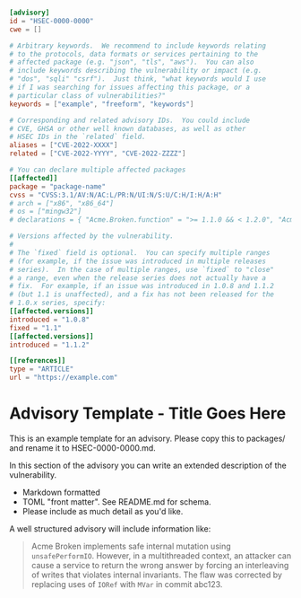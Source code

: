 ```toml

[advisory]
id = "HSEC-0000-0000"
cwe = []

# Arbitrary keywords.  We recommend to include keywords relating
# to the protocols, data formats or services pertaining to the
# affected package (e.g. "json", "tls", "aws").  You can also
# include keywords describing the vulnerability or impact (e.g.
# "dos", "sqli" "csrf").  Just think, "what keywords would I use
# if I was searching for issues affecting this package, or a
# particular class of vulnerabilities?"
keywords = ["example", "freeform", "keywords"]

# Corresponding and related advisory IDs.  You could include
# CVE, GHSA or other well known databases, as well as other
# HSEC IDs in the `related` field.
aliases = ["CVE-2022-XXXX"]
related = ["CVE-2022-YYYY", "CVE-2022-ZZZZ"]

# You can declare multiple affected packages
[[affected]]
package = "package-name"
cvss = "CVSS:3.1/AV:N/AC:L/PR:N/UI:N/S:U/C:H/I:H/A:H"
# arch = ["x86", "x86_64"]
# os = ["mingw32"]
# declarations = { "Acme.Broken.function" = ">= 1.1.0 && < 1.2.0", "Acme.Broken.renamedFunction" = ">= 1.2.0 && < 1.2.0.5"}

# Versions affected by the vulnerability.
#
# The `fixed` field is optional.  You can specify multiple ranges
# (for example, if the issue was introduced in multiple releases
# series).  In the case of multiple ranges, use `fixed` to "close"
# a range, even when the release series does not actually have a
# fix.  For example, if an issue was introduced in 1.0.8 and 1.1.2
# (but 1.1 is unaffected), and a fix has not been released for the
# 1.0.x series, specify:
[[affected.versions]]
introduced = "1.0.8"
fixed = "1.1"
[[affected.versions]]
introduced = "1.1.2"

[[references]]
type = "ARTICLE"
url = "https://example.com"
```

# Advisory Template - Title Goes Here

This is an example template for an advisory. Please copy this to packages/<package-name> and rename it to HSEC-0000-0000.md.

In this section of the advisory you can write an extended description of the vulnerability.

 * Markdown formatted
 * TOML "front matter". See README.md for schema.
 * Please include as much detail as you'd like.

A well structured advisory will include information like:

 > Acme Broken implements safe internal mutation using `unsafePerformIO`. However, in a multithreaded context, an attacker can cause a service to return the wrong answer by forcing an interleaving of writes that violates internal invariants. The flaw was corrected by replacing uses of `IORef` with `MVar` in commit abc123.
